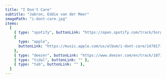 ```yaml
---
title: "I Don't Care"
subtitle: "Jabron, Eddie van der Meer"
imagePath: "i-dont-care.jpg"
items:
  [
    { type: "spotify", buttonLink: "https://open.spotify.com/track/5orgwKy5MevPMecmYDVkp1" },
    {
      type: "apple",
      buttonLink: "https://music.apple.com/us/album/i-dont-care/1478171820?i=1478171837",
    },
    { type: "deezer", buttonLink: "https://www.deezer.com/en/track/1871326587" },
    { type: "tidal", buttonLink: "" },
    { type: "tab", buttonLink: "" },
  ]
---
```

